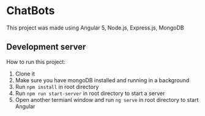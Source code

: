 # ChatBots

This project was made using Angular 5, Node.js, Express.js, MongoDB

## Development server

How to run this project:

1. Clone it
2. Make sure you have mongoDB installed and running in a background
3. Run `npm install` in root directory
4. Run `npm run start-server` in root directory to start a server
5. Open another termianl window and run `ng serve` in root directory to start Angular

